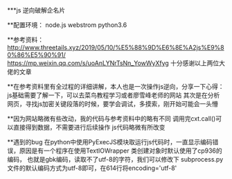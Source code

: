 ***js 逆向破解企名片


**配置环境：
	node.js
	webstrom
	python3.6
	

**参考资料：
	http://www.threetails.xyz/2019/05/10/%E5%88%9D%E6%8E%A2js%E9%80%86%E5%90%91/
	https://mp.weixin.qq.com/s/uoAnLYNrTsNn_YowWyXfyg
	十分感谢以上两位大佬的文章
	
	
**在参考资料里有全过程的详细讲解，本人也是一次操作js逆向，分享一下心得：
	js基础需要了解一下，可以去菜鸟教程学习或者廖雪峰老师的网站
	其次是在分析网页，寻找js加密关键段落的时候，要学会调试，多摸索，刚开始可能会一头懵
	
	
**因为网站略微有些改动，我的代码与参考资料中的略有不同
	调用完cxt.call()可以直接得到数据，不需要进行后续操作
	js代码略微有所改变
	
	
**遇到的bug
	在python中使用PyExecJS模块取运行js代码时，一直显示编码错误，原因是有一个程序在使用TextIOWrapper 类创建对象时默认使用了cp936的编码，
	也就是gbk编码，读取不了utf-8的字符，我们可以修改下 subprocess.py 文件的默认编码方式为utf-8即可，在614行将encoding='utf-8'
	
	
	
 